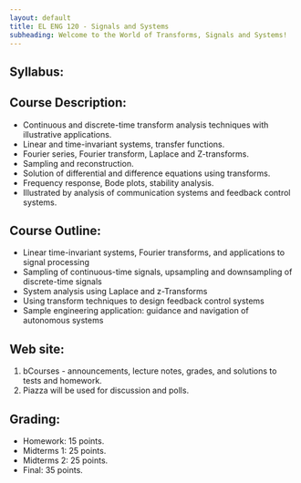 ```yaml
---
layout: default
title: EL ENG 120 - Signals and Systems
subheading: Welcome to the World of Transforms, Signals and Systems!
---
```

## Syllabus:

## Course Description: 

* Continuous and discrete-time transform analysis techniques with illustrative applications. 
* Linear and time-invariant systems, transfer functions. 
* Fourier series, Fourier transform, Laplace and Z-transforms. 
* Sampling and reconstruction. 
* Solution of differential and difference equations using transforms. 
* Frequency response, Bode plots, stability analysis. 
* Illustrated by analysis of communication systems and feedback control systems.

## Course Outline: 

* Linear time-invariant systems, Fourier transforms, and applications to signal processing
* Sampling of continuous-time signals, upsampling and downsampling of discrete-time signals
* System analysis using Laplace and z-Transforms
* Using transform techniques to design feedback control systems
* Sample engineering application:  guidance and navigation of autonomous systems

## Web site:

1. bCourses - announcements, lecture notes, grades, and solutions to tests and homework.
2. Piazza will be used for discussion and polls.

## Grading:
* Homework:  15 points.  
* Midterms 1:  25 points. 
* Midterms 2:  25 points.
* Final: 35 points.

